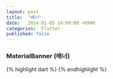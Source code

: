 ```yaml
---
layout: post
title:  "배너"
date:   2024-01-05 14:09:00 +0900
categories:  Flutter
published: false
---
```


### MaterialBanner (배너)

{% highlight dart %}
{% endhighlight %}